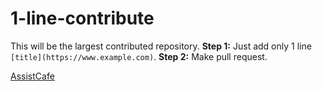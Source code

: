 # 1-line-contribute
This will be the largest contributed repository. **Step 1:** Just add only 1 line `[title](https://www.example.com)`. **Step 2:** Make pull request.

[AssistCafe](https://assistcafe.com)
